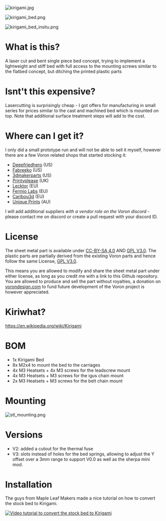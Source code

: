 ![kirigami.jpg](Images/kirigami.jpg)

![kirigami_bed.png](Images/kirigami_bed.png)

![kirigami_bed_insitu.png](Images/kirigami_bed_insitu.png)

# What is this?

A laser cut and bent single piece bed concept, trying to implement a lightweight and stiff bed with full access to the mounting screws similar to the flatbed concept, but ditching the printed plastic parts

# Isnt't this expensive?

Lasercutting is surprisingly cheap - I got offers for manufacturing in small series for prices similar to the cast and machined bed which is mounted on top. Note that additional surface treatment steps will add to the cost.

# Where can I get it? 

I only did a small prototype run and will not be able to sell it myself, however there are a few Voron related shops that started stocking it:

- [Deepfriedhero](https://dfh.fm/products/kirigami-beds?variant=43382871556318) (US) 
- [Fabreeko](https://www.fabreeko.com/products/voron-v0-1-kirigami-bed-kit-by-ldo?_pos=1&_sid=dece420eb&_ss=r&variant=43178853531903) (US)
- [3dmakerparts](https://3dmakerparts.com/products/voron-0-1-kirigami-bed) (US)
- [Printyplease](https://www.printyplease.uk/LDOKiri) (UK)
- [Lecktor](https://lecktor.com/en/v0-buildplate/905-kirigami-bed.html) (EU)
- [Fermio Labs](https://fermio.xyz/fermio-labs-gmbh/voron0-v0.1-kirigami/) (EU)
- [Caribou3d](https://caribou3d.com/en/voron-v01/964-19138-kirigami-bed-mount-kit.html) (EU)
- [Unique Prints](https://uniqueprints.shop/shop/buildplate/kirigami-bed-upgrade-for-voron-v0-1/) (AU)

I will add additional suppliers _with a vendor role on the Voron discord_ - please contact me on discord or create a pull request with your discord ID.

# License

The sheet metal part is available under [CC-BY-SA 4.0](https://creativecommons.org/licenses/by-sa/4.0/) AND [GPL V3.0](https://www.gnu.org/licenses/gpl-3.0.de.html). The plastic parts are partially derived from the existing Voron parts and hence follow the same License, [GPL V3.0](https://www.gnu.org/licenses/gpl-3.0.de.html). 

This means you are allowed to modify and share the sheet metal part under either license, as long as you credit me with a link to this Github repository. You are allowed to produce and sell the part without royalties, a donation on [vorondesign.com](https://vorondesign.com) to fund future development of the Voron project is however appreciated.

# Kiriwhat?

<https://en.wikipedia.org/wiki/Kirigami>

# BOM
- 1x Kirigami Bed
- 8x M2x4 to mount the bed to the carriages
- 4x M3 Heatsets + 4x M3 screws for the leadscrew mount
- 4x M3 Heatsets + M3 screws for the igus chain mount
- 2x M3 Heatsets + M3 screws for the belt chain mount

# Mounting

![stl_mounting.png](Images/stl_mounting.png)

# Versions
- V2: added a cutout for the thermal fuse
- V3: slots instead of holes for the bed springs, allowing to adjust the Y offset over a 3mm range to support V0.0 as well as the sherpa mini mod. 

# Installation
The guys from Maple Leaf Makers made a nice tutorial on how to convert the stock bed to Kirigami.

[![Video tutorial to convert the stock bed to Kirigami](https://img.youtube.com/vi/eOnNvhircn8/0.jpg)](https://www.youtube.com/watch?v=eOnNvhircn8)
